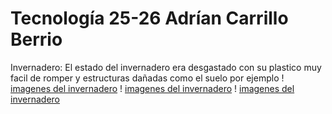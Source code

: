# Tecnología 25-26 Adrían Carrillo Berrio
Invernadero: El estado del invernadero era desgastado con su plastico muy facil de romper y estructuras dañadas como el suelo por ejemplo
! [imagenes del invernadero]()
! [imagenes del invernadero]()
! [imagenes del invernadero]()

